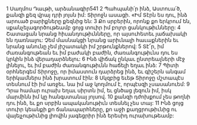 1 Սաղմոս Դաւթի, արձանագիր541
2 Պահպանի՛ր ինձ, Աստուա՛ծ,
քանզի քեզ վրայ դրի յոյսն իմ:
Տիրոջն ասացի. «Իմ Տէրն ես դու,
ինձ արուած բարիքները քեզնից են:
3 Քո սրբերին, որոնք քո երկրում են,
սքանչելագործութեամբ ցոյց տուիր իմ բոլոր ցանկութիւնները:
4 Շատացան նրանց հիւանդութիւնները, որ այսուհետեւ յաճախակի են դառնալու:
Չեմ մասնակցի նրանց արիւնալի հաւաքներին
եւ նրանց անունը չեմ յիշատակի իմ շրթունքներով:
5 Տէ՜ր, իմ ժառանգութեան եւ իմ բաժակի բաժին,
ժառանգութիւնս դու ես կրկին ինձ վերադարձնելու:
6 Ինձ վիճակ ընկաւ ընտրեալների մէջ լինելու,
եւ իմ բաժին ժառանգութիւնն հաճելի եղաւ ինձ:
7 Պիտի օրհներգեմ Տիրոջը, որ իմաստուն դարձրեց ինձ,
եւ գիշերն անգամ երիկամներս ինձ խրատում էին:
8 Սկզբից եւեթ Տիրոջը մշտապէս տեսնում էի իմ առջեւ.
նա իմ աջ կողմում է, որպէսզի չսասանուեմ:
9 Դրա համար ուրախ եղաւ սիրտն իմ, եւ ցնծաց լեզուն իմ,
իսկ մարմինն իմ կը հանգստանայ յոյսով.
10 քանզի դժոխքում չես թողնի դու ինձ,
եւ քո սրբին ապականութիւն տեսնել չես տայ:
11 Ինձ ցոյց տուիր կեանքի քո ճանապարհները,
քո աջի քաղցրութիւնից ու վայելչութիւնից լիովին յագեցրիր ինձ երեսիդ ուրախութեամբ:
